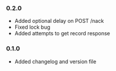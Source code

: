 ### 0.2.0

- Added optional delay on POST /nack
- Fixed lock bug
- Added attempts to get record response

### 0.1.0

- Added changelog and version file
